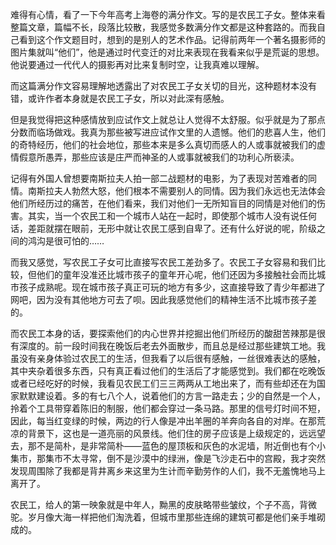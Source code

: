 <p>难得有心情，看了一下今年高考上海卷的满分作文。写的是农民工子女。整体来看整篇文章，篇幅不长，段落比较散，我感觉多数满分作文都是这种套路的。而我自己看到这个作文题目时，想到的是别人的艺术作品。记得前两年一个著名摄影师的图片集就叫“他们”，他是通过时代变迁的对比来表现在我看来似乎是荒诞的思想。他说要通过一代代人的摄影再对比来复制时空，让我真难以理解。</p><p>而这篇满分作文容易理解地透露出了对农民工子女关切的目光，这种题材本没有错，或许作者本身就是农民工子女，所以对此深有感触。</p><p>但是我觉得把这种感情放到应试作文上就总让人觉得不太舒服。似乎就是为了那点分数而临场做戏。我真为那些被写进应试作文里的人遗憾。他们的悲喜人生，他们的奇特经历，他们的社会地位，那些本来是多么真切而感人的人或事就被我们的虚情假意所愚弄，那些应该是庄严而神圣的人或事就被我们的功利心所亵渎。</p><p>记得有外国人曾想要南斯拉夫人拍一部二战题材的电影，为了表现对苦难者的同情。南斯拉夫人勃然大怒，他们根本不需要别人的同情。因为我们永远也无法体会他们所经历过的痛苦，在他们看来，我们对他们一无所知盲目的同情是对他们的伤害。其实，当一个农民工和一个城市人站在一起时，即使那个城市人没有说任何话，差距就摆在眼前，无形中就让农民工感到自卑了。还有什么好说的呢，阶级之间的鸿沟是很可怕的……</p><p>而我又感觉，写农民工子女可比直接写农民工差劲多了。农民工子女容易和我们比较，但他们的童年没准还比城市孩子的童年开心呢，他们还因为多接触社会而比城市孩子成熟呢。现在城市孩子真正可玩的地方有多少，这直接导致了青少年都进了网吧，因为没有其他地方可去了呗。因此我感觉他们的精神生活不比城市孩子差的。</p><p>而农民工本身的话，要探索他们的内心世界并挖掘出他们所经历的酸甜苦辣那是很有深度的。前一段时间我在晚饭后老去外面散步，而且总是经过那些建筑工地。我虽没有亲身体验过农民工的生活，但我看了以后很有感触，一丝很难表达的感触，其中夹杂着很多东西，只有真正看过他们的生活后了才能感觉到。我们都在吃晚饭或者已经吃好的时候，我看见农民工们三三两两从工地出来了，而有些却还在为国家默默建设着。多的有七八个人，说着他们的方言一路走去；少的自然是一个人，拎着个工具带穿着陈旧的制服，他们都会穿过一条马路。那里的信号灯时间不短，因此，每当红变绿的时候，两边的行人像是冲出羊圈的羊奔向各自的对岸。在那荒凉的背景下，这也是一道亮丽的风景线。他们住的房子应该是上级规定的，远远望去，那不是简朴，是非常简朴——蓝色的屋顶板和灰色的水泥墙，附近倒也有个小集市，那集市不太寻常，倒不是沙漠中的绿洲，像是飞沙走石中的宫殿，我才突然发现周围除了我都是背井离乡来这里为生计而辛勤劳作的人们，我不无羞愧地马上离开了。</p><p>农民工，给人的第一映象就是中年人，黝黑的皮肤略带些皱纹，个子不高，背微驼。岁月像大海一样把他们淘洗着，但城市里那些连绵的建筑可都是他们亲手堆砌成的。</p>